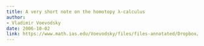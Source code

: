 ```yaml
---
title: A very short note on the homotopy λ-calculus
author: 
- Vladimir Voevodsky
date: 2006-10-02
link: https://www.math.ias.edu/Voevodsky/files/files-annotated/Dropbox/Unfinished_papers/Dynamic_logic/Stage_9_2012_09_01/2006_09_Hlambda.pdf
---
```

